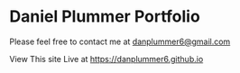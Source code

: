 # Daniel Plummer Portfolio

Please feel free to contact me at danplummer6@gmail.com

View This site Live at https://danplummer6.github.io